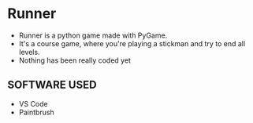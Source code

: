 # Runner
* Runner is a python game made with PyGame. 
* It's a course game, where you're playing a stickman and try to end all levels.
* Nothing has been really coded yet

## SOFTWARE USED 
* VS Code
* Paintbrush